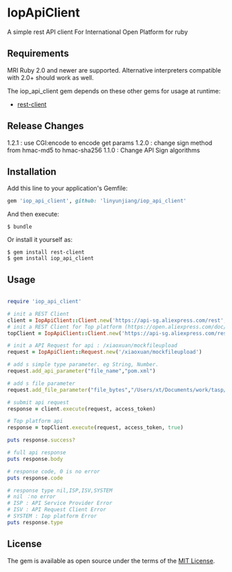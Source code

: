 # IopApiClient

A simple rest API client For International Open Platform for ruby


## Requirements

MRI Ruby 2.0 and newer are supported. Alternative interpreters compatible with
2.0+ should work as well.

The iop_api_client gem depends on these other gems for usage at runtime:

* [rest-client](http://rubygems.org/gems/rest-client)


## Release Changes

1.2.1 : use CGI:encode to encode get params
1.2.0 : change sign method from hmac-md5 to hmac-sha256
1.1.0 : Change API Sign algorithms


## Installation

Add this line to your application's Gemfile:


```ruby
gem 'iop_api_client', github: 'linyunjiang/iop_api_client'
```

And then execute:

    $ bundle

Or install it yourself as:

	$ gem install rest-client
    $ gem install iop_api_client

## Usage

```ruby

require 'iop_api_client'

# init a REST Client
client = IopApiClient::Client.new('https://api-sg.aliexpress.com/rest','***AppKey***','***SecretKey**')
# init a REST Client for Top platform (https://open.aliexpress.com/doc/doc.htm?spm=a2o9m.11193535.0.0.71c859b2m1xOJV&nodeId=27493&docId=118729#/?docId=636)
topClient = IopApiClient::Client.new('https://api-sg.aliexpress.com/rest','***AppKey***','***SecretKey**')

# init a API Request for api : /xiaoxuan/mockfileupload
request = IopApiClient::Request.new('/xiaoxuan/mockfileupload')

# add s simple type parameter. eg String, Number.
request.add_api_parameter("file_name","pom.xml")

# add s file parameter
request.add_file_parameter("file_bytes","/Users/xt/Documents/work/tasp/tasp/pom.xml")

# submit api request
response = client.execute(request, access_token)

# Top platform api
response = topClient.execute(request, access_token, true)

puts response.success?

# full api response
puts response.body

# response code, 0 is no error
puts response.code

# response type nil,ISP,ISV,SYSTEM
# nil ：no error
# ISP : API Service Provider Error
# ISV : API Request Client Error
# SYSTEM : Iop platform Error
puts response.type


```

## License

The gem is available as open source under the terms of the [MIT License](https://opensource.org/licenses/MIT).

